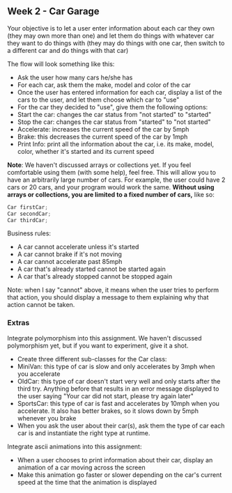 ## Week 2 - Car Garage

Your objective is to let a user enter information about each car they own (they may own more than one) and let them do things with whatever car they want to do things with (they may do things with one car, then switch to a different car and do things with that car)

The flow will look something like this:

* Ask the user how many cars he/she has
* For each car, ask them the make, model and color of the car
* Once the user has entered information for each car, display a list of the cars to the user, and let them choose which car to "use"
* For the car they decided to "use", give them the following options:
 * Start the car: changes the car status from "not started" to "started"
 * Stop the car: changes the car status from "started" to "not started"
 * Accelerate: increases the current speed of the car by 5mph
 * Brake: this decreases the current speed of the car by 1mph
 * Print Info: print all the information about the car, i.e. its make, model, color, whether it's started and its current speed

 **Note**: We haven't discussed arrays or collections yet. If you feel comfortable using them (with some help), feel free. This will allow you to have an arbitrarily large number of cars. For example, the user could have 2 cars or 20 cars, and your program would work the same. **Without using arrays or collections, you are limited to a fixed number of cars,** like so:

 ```java
 Car firstCar;
 Car secondCar;
 Car thirdCar;
```

Business rules:

* A car cannot accelerate unless it's started
* A car cannot brake if it's not moving
* A car cannot accelerate past 85mph
* A car that's already started cannot be started again
* A car that's already stopped cannot be stopped again

Note: when I say "cannot" above, it means when the user tries to perform that action, you should display a message to them explaining why that action cannot be taken.

### Extras

Integrate polymorphism into this assignment. We haven't discussed polymorphism yet, but if you want to experiment, give it a shot.

* Create three different sub-classes for the Car class:
 * MiniVan: this type of car is slow and only accelerates by 3mph when you accelerate
 * OldCar: this type of car doesn't start very well and only starts after the third try. Anything before that results in an error message displayed to the user saying "Your car did not start, please try again later"
 * SportsCar: this type of car is fast and accelerates by 10mph when you accelerate. It also has better brakes, so it slows down by 5mph whenever you brake
* When you ask the user about their car(s), ask them the type of car each car is and instantiate the right type at runtime.

Integrate ascii animations into this assignment:

* When a user chooses to print information about their car, display an animation of a car moving across the screen
* Make this animation go faster or slower depending on the car's current speed at the time that the animation is displayed
